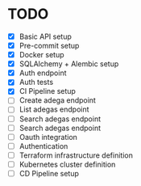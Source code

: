 # TODO

- [x] Basic API setup
- [x] Pre-commit setup
- [x] Docker setup
- [x] SQLAlchemy + Alembic setup
- [x] Auth endpoint
- [x] Auth tests
- [x] CI Pipeline setup
- [ ] Create adega endpoint
- [ ] List adegas endpoint
- [ ] Search adegas endpoint
- [ ] Search adegas endpoint
- [ ] Oauth integration
- [ ] Authentication
- [ ] Terraform infrastructure definition
- [ ] Kubernetes cluster definition
- [ ] CD Pipeline setup